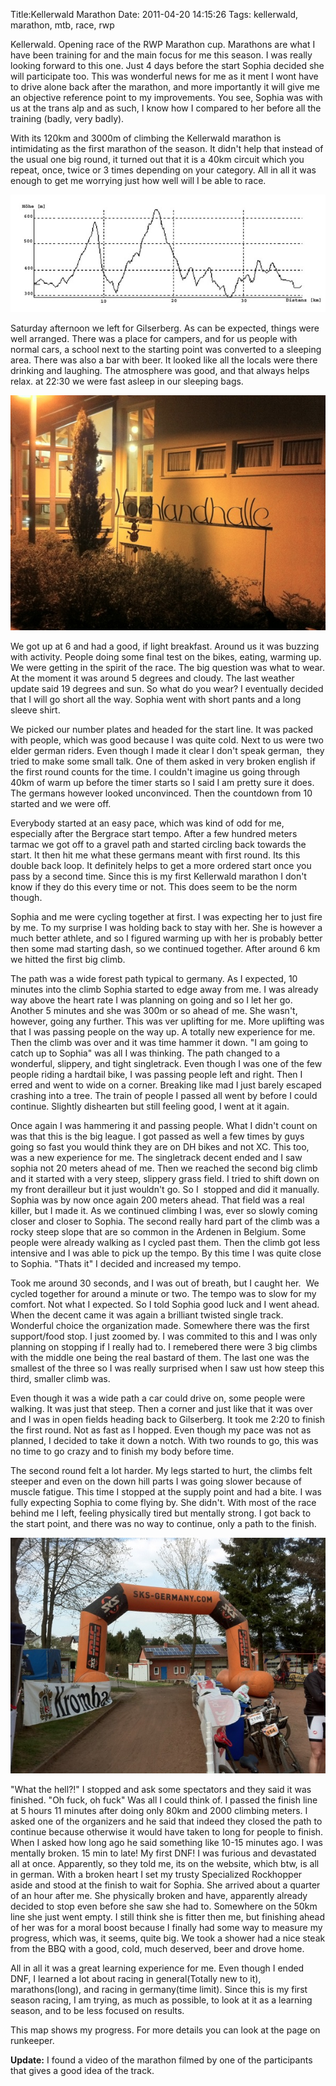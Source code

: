 Title:Kellerwald Marathon
Date: 2011-04-20 14:15:26
Tags: kellerwald, marathon, mtb, race, rwp

Kellerwald. Opening race of the RWP Marathon cup. Marathons are what I have
been training for and the main focus for me this season. I was really looking
forward to this one. Just 4 days before the start Sophia decided she will
participate too. This was wonderful news for me as it ment I wont have to
drive alone back after the marathon, and more importantly it will give me an
objective reference point to my improvements. You see, Sophia was with us at
the trans alp and as such, I know how I compared to her before all the
training (badly, very badly).

With its 120km and 3000m of climbing the Kellerwald marathon is intimidating
as the first marathon of the season. It didn't help that instead of the usual
one big round, it turned out that it is a 40km circuit which you repeat, once,
twice or 3 times depending on your category. All in all it was enough to get
me worrying just how well will I be able to race.

![Kellerwald Circuit](/images/kellerwaldround.jpg)

Saturday afternoon we left for Gilserberg. As can be expected, things were
well arranged. There was a place for campers, and for us people with normal
cars, a school next to the starting point was converted to a sleeping area.
There was also a bar with beer. It looked like all the locals were there
drinking and laughing. The atmosphere was good, and that always helps relax.
at 22:30 we were fast asleep in our sleeping bags.

![Kellerwald Marathong race HQ](/images/racecentral.jpg)

We got up at 6 and had a good, if light breakfast. Around us it was buzzing
with activity. People doing some final test on the bikes, eating, warming up.
We were getting in the spirit of the race. The big question was what to wear.
At the moment it was around 5 degrees and cloudy. The last weather update said
19 degrees and sun. So what do you wear? I eventually decided that I will go
short all the way. Sophia went with short pants and a long sleeve shirt.

We picked our number plates and headed for the start line. It was packed with
people, which was good because I was quite cold. Next to us were two elder
german riders. Even though I made it clear I don't speak german,  they tried
to make some small talk. One of them asked in very broken english if the first
round counts for the time. I couldn't imagine us going through 40km of warm up
before the timer starts so I said I am pretty sure it does. The germans
however looked unconvinced. Then the countdown from 10 started and we were
off.

Everybody started at an easy pace, which was kind of odd for me, especially
after the Bergrace start tempo. After a few hundred meters tarmac we got off
to a gravel path and started circling back towards the start. It then hit me
what these germans meant with first round. Its this double back loop. It
definitely helps to get a more ordered start once you pass by a second time.
Since this is my first Kellerwald marathon I don't know if they do this every
time or not. This does seem to be the norm though.

Sophia and me were cycling together at first. I was expecting her to just fire
by me. To my surprise I was holding back to stay with her. She is however a
much better athlete, and so I figured warming up with her is probably better
then some mad starting dash, so we continued together. After around 6 km we
hitted the first big climb.

The path was a wide forest path typical to germany. As I expected, 10 minutes
into the climb Sophia started to edge away from me. I was already way above
the heart rate I was planning on going and so I let her go. Another 5 minutes
and she was 300m or so ahead of me. She wasn't, however, going any further.
This was ver uplifting for me. More uplifting was that I was passing people on
the way up. A totally new experience for me. Then the climb was over and it
was time hammer it down. "I am going to catch up to Sophia" was all I was
thinking. The path changed to a wonderful, slippery, and tight singletrack.
Even though I was one of the few people riding a hardtail bike, I was passing
people left and right. Then I erred and went to wide on a corner. Breaking
like mad I just barely escaped crashing into a tree. The train of people I
passed all went by before I could continue. Slightly dishearten but still
feeling good, I went at it again.

Once again I was hammering it and passing people. What I didn't count on was
that this is the big league. I got passed as well a few times by guys going so
fast you would think they are on DH bikes and not XC. This too, was a new
experience for me. The singletrack decent ended and I saw sophia not 20 meters
ahead of me. Then we reached the second big climb and it started with a very
steep, slippery grass field. I tried to shift down on my front derailleur but
it just wouldn't go. So I  stopped and did it manually. Sophia was by now once
again 200 meters ahead. That field was a real killer, but I made it. As we
continued climbing I was, ever so slowly coming closer and closer to Sophia.
The second really hard part of the climb was a rocky steep slope that are so
common in the Ardenen in Belgium. Some people were already walking as I cycled
past them. Then the climb got less intensive and I was able to pick up the
tempo. By this time I was quite close to Sophia. "Thats it" I decided and
increased my tempo.

Took me around 30 seconds, and I was out of breath, but I caught her.  We
cycled together for around a minute or two. The tempo was to slow for my
comfort. Not what I expected. So I told Sophia good luck and I went ahead.
When the decent came it was again a brilliant twisted single track. Wonderful
choice the organization made. Somewhere there was the first support/food stop.
I just zoomed by. I was commited to this and I was only planning on stopping
if I really had to. I remebered there were 3 big climbs with the middle one
being the real bastard of them. The last one was the smallest of the three so
I was really surprised when I saw ust how steep this third, smaller climb was.

Even though it was a wide path a car could drive on, some people were walking.
It was just that steep. Then a corner and just like that it was over and I was
in open fields heading back to Gilserberg. It took me 2:20 to finish the first
round. Not as fast as I hopped. Even though my pace was not as planned, I
decided to take it down a notch. With two rounds to go, this was no time to go
crazy and to finish my body before time.

The second round felt a lot harder. My legs started to hurt, the climbs felt
steeper and even on the down hill parts I was going slower because of muscle
fatigue. This time I stopped at the supply point and had a bite. I was fully
expecting Sophia to come flying by. She didn't. With most of the race behind
me I left, feeling physically tired but mentally strong. I got back to the
start point, and there was no way to continue, only a path to the finish.

![IMG 0713](/images/img_0713.jpg)

"What the hell?!" I stopped and ask some spectators and they said it was
finished. "Oh fuck, oh fuck" Was all I could think of. I passed the finish
line at 5 hours 11 minutes after doing only 80km and 2000 climbing meters. I
asked one of the organizers and he said that indeed they closed the path to
continue because otherwise it would have taken to long for people to finish.
When I asked how long ago he said something like 10-15 minutes ago. I was
mentally broken. 15 min to late! My first DNF! I was furious and devastated
all at once. Apparently, so they told me, its on the website, which btw, is
all in german. With a broken heart I set my trusty Specialized Rockhopper
aside and stood at the finish to wait for Sophia. She arrived about a quarter
of an hour after me. She physically broken and have, apparently already
decided to stop even before she saw she had to. Somewhere on the 50km line she
just went empty. I still think she is fitter then me, but finishing ahead of
her was for a moral boost because I finally had some way to measure my
progress, which was, it seems, quite big. We took a shower had a nice steak
from the BBQ with a good, cold, much deserved, beer and drove home.

All in all it was a great learning experience for me. Even though I ended DNF,
I learned a lot about racing in general(Totally new to it), marathons(long),
and racing in germany(time limit). Since this is my first season racing, I am
trying, as much as possible, to look at it as a learning season, and to be
less focused on results.

This map shows my progress. For more details you can look at the page on
runkeeper.

**Update:** I found a video of the marathon filmed by one of the participants that gives a good idea of the track.

